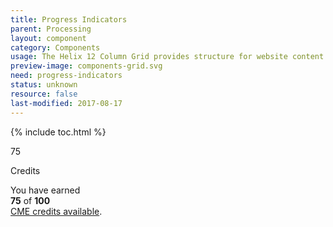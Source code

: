 ```yaml
---
title: Progress Indicators
parent: Processing
layout: component
category: Components
usage: The Helix 12 Column Grid provides structure for website content.
preview-image: components-grid.svg
need: progress-indicators
status: unknown
resource: false
last-modified: 2017-08-17
---
```


{% include toc.html %}

<section class="static-section" markdown="1">

<div class="misc-wrap">
  <div class="progChart -type-donut -label-centered">
    <canvas id="credsEarned">
    </canvas>
    <div class="progChart__summary">
      <p class="progChart__summary__number">75</p>
      <p class="progChart__summary__title">Credits</p>
    </div>
  </div>
  <p>
    You have earned<br />
    <strong>75</strong> of <strong>100</strong><br />
    <a href="#">CME credits available</a>.
  </p>
</div>

</section>
